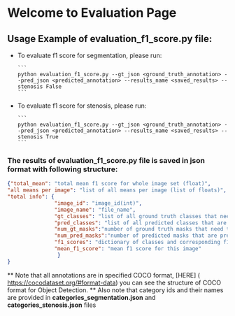 # Welcome to Evaluation Page



## Usage Example of evaluation_f1_score.py file:

  * To evaluate f1 score for segmentation, please run:


        ```
        python evaluation_f1_score.py --gt_json <ground_truth_annotation> --pred_json <predicted_annotation> --results_name <saved_results> --stenosis False
        ```
        
  * To evaluate f1 score for stenosis, please run:


        ```
        python evaluation_f1_score.py --gt_json <ground_truth_annotation> --pred_json <predicted_annotation> --results_name <saved_results> --stenosis True
        ```
        
### The results of evaluation_f1_score.py file is saved in json format with following structure:
  ```json
  {"total_mean": "total mean f1 score for whole image set (float)",
  "all means per image": "list of all means per image (list of floats)",
  "total info": {
                 "image_id": "image_id(int)",
                 "image_name": "file_name",
                 "gt_classes": "list of all ground truth classes that need to be present in image (for segmentation) ",
                 "pred_classes": "list of all predicted classes that are present in image (for segmentation) ",
                 "num_gt_masks":"number of ground truth masks that need to be present in image (for stenosis)",
                 "num_pred_masks":"number of predicted masks that are present in image (for stenosis)",
                 "f1_scores": "dictionary of classes and corresponding f1 score (for segmentation), list of f1 scores (for stenosis)",
                 "mean_f1_score": "mean f1 score for this image"
                  }
  }
  ```
        
** Note that all annotations are in specified COCO format, [HERE] ( https://cocodataset.org/#format-data) you can see the structure of COCO format for Object Detection. 
** Also note that category ids and their names are provided in **categories_segmentation.json** and **categories_stenosis.json** files


